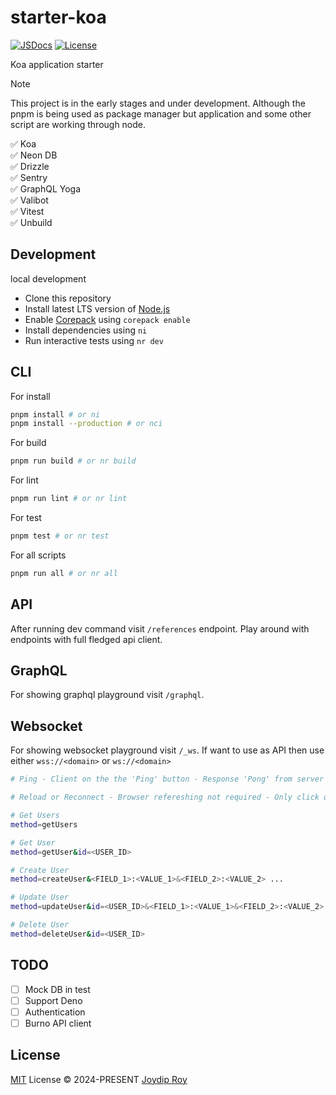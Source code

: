 # starter-koa

[![JSDocs][jsdocs-src]][jsdocs-href] [![License][license-src]][license-href]

Koa application starter

> [!NOTE]
> This project is in the early stages and under development. Although the pnpm
> is being used as package manager but application and some other script are
> working through node.

✅ Koa <br>
✅ Neon DB <br>
✅ Drizzle <br>
✅ Sentry <br>
✅ GraphQL Yoga <br>
✅ Valibot <br>
✅ Vitest <br>
✅ Unbuild <br>

## Development

<summary>local development</summary>

- Clone this repository
- Install latest LTS version of [Node.js](https://nodejs.org/en/)
- Enable [Corepack](https://github.com/nodejs/corepack) using `corepack enable`
- Install dependencies using `ni`
- Run interactive tests using `nr dev`

## CLI

For install

```sh
pnpm install # or ni
pnpm install --production # or nci
```

For build

```sh
pnpm run build # or nr build
```

For lint

```sh
pnpm run lint # or nr lint
```

For test

```sh
pnpm test # or nr test
```

For all scripts

```sh
pnpm run all # or nr all
```

## API

After running dev command visit `/references` endpoint. Play around with endpoints with full fledged api client.

## GraphQL

For showing graphql playground visit `/graphql`.

## Websocket

For showing websocket playground visit `/_ws`. If want to use as API then use either `wss://<domain>` or `ws://<domain>`

```sh
# Ping - Client on the the 'Ping' button - Response 'Pong' from server

# Reload or Reconnect - Browser refereshing not required - Only click on 'Reconnect' button

# Get Users
method=getUsers

# Get User
method=getUser&id=<USER_ID>

# Create User
method=createUser&<FIELD_1>:<VALUE_1>&<FIELD_2>:<VALUE_2> ...

# Update User
method=updateUser&id=<USER_ID>&<FIELD_1>:<VALUE_1>&<FIELD_2>:<VALUE_2> ...

# Delete User
method=deleteUser&id=<USER_ID>
```

## TODO

- [ ] Mock DB in test
- [ ] Support Deno
- [ ] Authentication
- [ ] Burno API client

## License

[MIT](./LICENSE) License © 2024-PRESENT [Joydip Roy](https://github.com/rjoydip)

<!-- Badges -->

[license-src]: https://img.shields.io/github/license/rjoydip/starter-koa.svg?style=flat&colorA=080f12&colorB=1fa669
[license-href]: https://github.com/rjoydip/starter-koa/blob/main/LICENSE
[jsdocs-src]: https://img.shields.io/badge/jsdocs-reference-080f12?style=flat&colorA=080f12&colorB=1fa669
[jsdocs-href]: https://www.jsdocs.io/package/starter-koa
